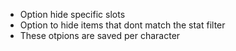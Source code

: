 - Option hide specific slots
- Option to hide items that dont match the stat filter
- These otpions are saved per character